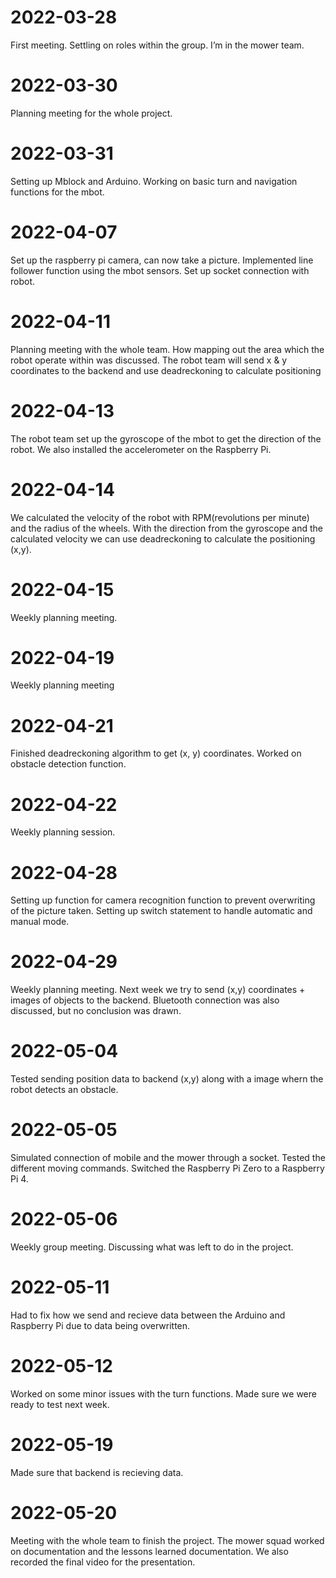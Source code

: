 # **2022-03-28**

First meeting. Settling on roles within the group.
I’m in the mower team. 

# **2022-03-30**

Planning meeting for the whole project.

# **2022-03-31**

Setting up Mblock and Arduino. Working on basic turn and navigation functions for the mbot.

# **2022-04-07**

Set up the raspberry pi camera, can now take a picture.
Implemented line follower function using the mbot sensors.
Set up socket connection with robot. 

# **2022-04-11**

Planning meeting with the whole team. How mapping out the area which the robot operate within was discussed. The robot team will send x & y coordinates to the backend and use deadreckoning to calculate positioning

# **2022-04-13**

The robot team set up the gyroscope of the mbot to get the direction of the robot. We also installed the accelerometer on the Raspberry Pi. 

# **2022-04-14** 

We calculated the velocity of the robot with RPM(revolutions per minute) and the radius of the wheels.
With the direction from the gyroscope and the calculated velocity we can use deadreckoning to calculate the positioning (x,y).

# **2022-04-15** 

Weekly planning meeting.

# **2022-04-19** 

Weekly planning meeting	

# **2022-04-21** 

Finished deadreckoning algorithm to get (x, y) coordinates. 
Worked on obstacle detection function.

# **2022-04-22**

Weekly planning session.

# **2022-04-28**

Setting up function for camera recognition function to prevent overwriting of the picture taken. 
Setting up switch statement to handle automatic and manual mode.

# **2022-04-29** 

Weekly planning meeting. Next week we try to send (x,y) coordinates + images of objects to the backend. Bluetooth connection was also discussed, but no conclusion was drawn.

# **2022-05-04**

Tested sending position data to backend (x,y) along with a image whern the robot detects an obstacle.

# **2022-05-05**

Simulated connection of mobile and the mower through a socket. Tested the different moving commands.
Switched the Raspberry Pi Zero to a Raspberry Pi 4.

# **2022-05-06**

Weekly group meeting. Discussing what was left to do in the project. 

# **2022-05-11**

Had to fix how we send and recieve data between the Arduino and Raspberry Pi due to data being overwritten. 

# **2022-05-12**

Worked on some minor issues with the turn functions. Made sure we were ready to test next week. 

# **2022-05-19**

Made sure that backend is recieving data.

# **2022-05-20**

Meeting with the whole team to finish the project. The mower squad worked on documentation and the lessons learned documentation. We also recorded the final video for the presentation. 

